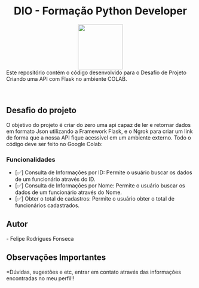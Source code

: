 <h1 align="center"> DIO - Formação Python Developer</h1>

<div align="center">
<a href="https://www.dio.me/"><img src="https://hermes.digitalinnovation.one/assets/diome/logo-full.svg" align="center" height="120" width="120" ></a> <br>

</div>
Este repositório contém o código desenvolvido para o Desafio de Projeto Criando uma API com Flask no ambiente COLAB.
<br><br>
<br>

<h2 id="DesafioDeProjeto">Desafio do projeto</h2>

O objetivo do projeto é criar do zero uma api capaz de ler e retornar dados em formato Json utilizando a Framework Flask, e o Ngrok para criar um link de forma que
a nossa API fique acessível em um ambiente externo. Todo o código deve ser feito no Google Colab:



<h3 id="Funcionalidades">Funcionalidades</h3>

- [✅] Consulta de Informações por ID: Permite o usuário buscar os dados de um funcionário através do ID.
- [✅] Consulta de Informações por Nome: Permite o usuário buscar os dados de um funcionário através do Nome.
- [✅] Obter o total de cadastros: Permite o usuário obter o total de funcionários cadastrados.

<h2 id="autor">Autor</h2>
- Felipe Rodrigues Fonseca



<h2 id="autor">Observações Importantes</h2>
*Dúvidas, sugestões e etc, entrar em contato através das informações encontradas no meu perfil!!

